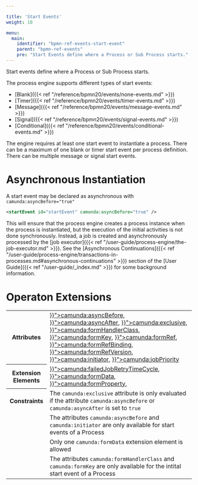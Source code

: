 ```yaml
---

title: 'Start Events'
weight: 10

menu:
  main:
    identifier: "bpmn-ref-events-start-event"
    parent: "bpmn-ref-events"
    pre: "Start Events define where a Process or Sub Process starts."
---
```



Start events define where a Process or Sub Process starts.

The process engine supports different types of start events:

* [Blank]({{< ref "/reference/bpmn20/events/none-events.md" >}})
* [Timer]({{< ref "/reference/bpmn20/events/timer-events.md" >}})
* [Message]({{< ref "/reference/bpmn20/events/message-events.md" >}})
* [Signal]({{< ref "/reference/bpmn20/events/signal-events.md" >}})
* [Conditional]({{< ref "/reference/bpmn20/events/conditional-events.md" >}})

The engine requires at least one start event to instantiate a process. There can be a maximum of one blank or timer start event per process definition. There can be multiple message or signal start events.


# Asynchronous Instantiation

A start event may be declared as asynchronous with `camunda:asyncBefore="true"`

```xml
<startEvent id="startEvent" camunda:asyncBefore="true" />
```

This will ensure that the process engine creates a process instance when the process is instantiated, but the execution of the initial activities is not done synchronously. Instead, a job is created and asynchronously processed by the [job executor]({{< ref "/user-guide/process-engine/the-job-executor.md" >}}). See the [Asynchronous Continuations]({{< ref "/user-guide/process-engine/transactions-in-processes.md#asynchronous-continuations" >}}) section of the [User Guide]({{< ref "/user-guide/_index.md" >}}) for some background information.


# Operaton Extensions

<table class="table table-striped">
  <tr>
    <th>Attributes</th>
    <td>
      <a href="{{< ref "/reference/bpmn20/custom-extensions/extension-attributes.md#asyncbefore" >}}">camunda:asyncBefore</a>,
      <a href="{{< ref "/reference/bpmn20/custom-extensions/extension-attributes.md#asyncafter" >}}">camunda:asyncAfter</a>,
      <a href="{{< ref "/reference/bpmn20/custom-extensions/extension-attributes.md#exclusive" >}}">camunda:exclusive</a>,
      <a href="{{< ref "/reference/bpmn20/custom-extensions/extension-attributes.md#formhandlerclass" >}}">camunda:formHandlerClass</a>,
      <a href="{{< ref "/reference/bpmn20/custom-extensions/extension-attributes.md#formkey" >}}">camunda:formKey</a>,
      <a href="{{< ref "/reference/bpmn20/custom-extensions/extension-attributes.md#formref" >}}">camunda:formRef</a>,
      <a href="{{< ref "/reference/bpmn20/custom-extensions/extension-attributes.md#formrefbinding" >}}">camunda:formRefBinding</a>,
      <a href="{{< ref "/reference/bpmn20/custom-extensions/extension-attributes.md#formrefversion" >}}">camunda:formRefVersion</a>,
      <a href="{{< ref "/reference/bpmn20/custom-extensions/extension-attributes.md#initiator" >}}">camunda:initiator</a>,
      <a href="{{< ref "/reference/bpmn20/custom-extensions/extension-attributes.md#jobpriority" >}}">camunda:jobPriority</a>
    </td>
  </tr>
  <tr>
    <th>Extension Elements</th>
    <td>
      <a href="{{< ref "/reference/bpmn20/custom-extensions/extension-elements.md#failedjobretrytimecycle" >}}">camunda:failedJobRetryTimeCycle</a>,
      <a href="{{< ref "/reference/bpmn20/custom-extensions/extension-elements.md#formdata" >}}">camunda:formData</a>,
      <a href="{{< ref "/reference/bpmn20/custom-extensions/extension-elements.md#formproperty" >}}">camunda:formProperty</a>,
    </td>
  </tr>
  <tr>
    <th>Constraints</th>
    <td>
      The <code>camunda:exclusive</code> attribute is only evaluated if the attribute
      <code>camunda:asyncBefore</code> or <code>camunda:asyncAfter</code> is set to <code>true</code>
    </td>
  </tr>
  <tr>
    <td></td>
    <td>
      The attributes <code>camunda:asyncBefore</code> and <code>camunda:initiator</code> are only available for start events of a Process
    </td>
  </tr>
  <tr>
    <td></td>
    <td>
      Only one <code>camunda:formData</code> extension element is allowed
    </td>
  </tr>
  <tr>
    <td></td>
    <td>
      The attributes <code>camunda:formHandlerClass</code> and <code>camunda:formKey</code>
      are only available for the intital start event of a Process
    </td>
  </tr>
</table>
